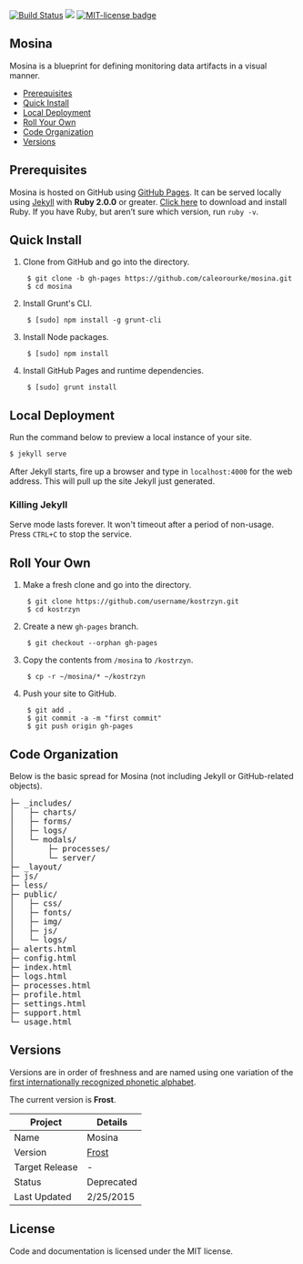 <a href="http://travis-ci.org/caleorourke/mosina?branch=gh-pages" target="_blank"><img src="http://travis-ci.org/caleorourke/mosina.svg?branch=gh-pages" alt="Build Status"></a>
<a href="https://david-dm.org/caleorourke/mosina#info=devDependencies" target="_blank"><img src="https://david-dm.org/caleorourke/mosina/dev-status.svg?theme=shields.io"></a>
<a href="http://github.com/caleorourke/mosina/blob/gh-pages/LICENSE" target="_blank"><img src="http://img.shields.io/badge/License-MIT-blue.svg" alt="MIT-license badge"></a>

## Mosina

Mosina is a blueprint for defining monitoring data artifacts in a visual manner.

* [Prerequisites](#prerequisites)
* [Quick Install](#quick-install)
* [Local Deployment](#local-deployment)
* [Roll Your Own](#roll-your-own)
* [Code Organization](#code-organization)
* [Versions](#versions)

## Prerequisites

Mosina is hosted on GitHub using [GitHub Pages](http://pages.github.com). It can be served locally using [Jekyll](http://jekyllrb.com) with __Ruby 2.0.0__ or greater. [Click here](http://www.ruby-lang.org/en/installation) to download and install Ruby. If you have Ruby, but aren’t sure which version, run `ruby -v`.

## Quick Install

1. Clone from GitHub and go into the directory.

        $ git clone -b gh-pages https://github.com/caleorourke/mosina.git
        $ cd mosina

2. Install Grunt's CLI.

        $ [sudo] npm install -g grunt-cli

3. Install Node packages.

        $ [sudo] npm install

4. Install GitHub Pages and runtime dependencies.

        $ [sudo] grunt install

## Local Deployment

Run the command below to preview a local instance of your site.

```bash
$ jekyll serve
```

After Jekyll starts, fire up a browser and type in `localhost:4000` for the web address. This will pull up the site Jekyll just generated.

### Killing Jekyll

Serve mode lasts forever. It won't timeout after a period of non-usage. Press `CTRL+C` to stop the service.

## Roll Your Own

1. Make a fresh clone and go into the directory.

        $ git clone https://github.com/username/kostrzyn.git
        $ cd kostrzyn

2. Create a new `gh-pages` branch.

        $ git checkout --orphan gh-pages

3. Copy the contents from `/mosina` to `/kostrzyn`.

        $ cp -r ~/mosina/* ~/kostrzyn

4. Push your site to GitHub.

        $ git add .
        $ git commit -a -m "first commit"
        $ git push origin gh-pages

## Code Organization

Below is the basic spread for Mosina (not including Jekyll or GitHub-related objects).

<pre>
├─ _includes/
│   ├─ charts/
│   ├─ forms/
│   ├─ logs/
│   └─ modals/
│       ├─ processes/
│       └─ server/
├─ _layout/
├─ js/
├─ less/
├─ public/
│   ├─ css/
│   ├─ fonts/
│   ├─ img/
│   ├─ js/
│   └─ logs/
├─ alerts.html
├─ config.html
├─ index.html
├─ logs.html
├─ processes.html
├─ profile.html
├─ settings.html
├─ support.html
└─ usage.html
</pre>

## Versions

Versions are in order of freshness and are named using one variation of the [first internationally recognized phonetic alphabet](https://gist.github.com/caleorourke/aebb9f2a916814ea4924).

The current version is **Frost**.

| Project        | Details              |
| -------------- | -------------------- |
| Name           | Mosina             |
| Version        | [Frost](http://github.com/caleorourke/mosina/tree/gh-pages) |
| Target Release | -                    |
| Status         | Deprecated           |
| Last Updated   | 2/25/2015            |

## License

Code and documentation is licensed under the MIT license.
